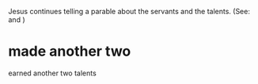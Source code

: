 Jesus continues telling a parable about the servants and the talents. (See:  and )

# made another two
earned another two talents